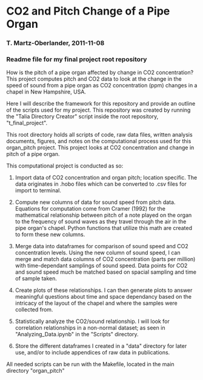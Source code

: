 # CO2 and Pitch Change of a Pipe Organ
### T. Martz-Oberlander, 2011-11-08
### Readme file for my final project root repository

How is the pitch of a pipe organ affected by change in CO2 concentration? This project computes pitch and CO2 data to look at the change in the speed of sound from a pipe organ as CO2 concentration (ppm) changes in a chapel in New Hampshire, USA.

Here I will describe the framework for this repository and provide an outline of the scripts used for my project. This repository was created by running the "Talia Directory Creator" script inside the root repository, "t_final_project".

This root directory holds all scripts of code, raw data files, written analysis documents, figures, and notes on the computational process used for this organ_pitch project. This project looks at CO2 concentration and change in pitch of a pipe organ. 

This computational project is conducted as so:

1) Import data of CO2 concentration and organ pitch; location specific. The data originates in .hobo files which can be converted to .csv files for import to terminal.

2) Compute new columns of data for sound speed from pitch data. Equations for computation come from Cramer (1992) for the mathematical relationship between pitch of a note played on the organ to the frequency of sound waves as they travel through the air in the pipe organ's chapel. Python functions that utilize this math are created to form these new columns.

3) Merge data into dataframes for comparison of sound speed and CO2 concentration levels. Using the new column of sound speed, I can merge and match data columns of CO2 concentration (parts per million) with time-dependant samplings of sound speed. Data points for CO2 and sound speed much be matched based on spacial sampling and time of sample taken.

4) Create plots of these relationships. I can then generate plots to answer meaningful questions about time and space dependancy based on the intricacy of the layout of the chapel and where the samples were collected from.

5) Statistically analyze the CO2/sound relationship. I will look for correlation relationships in a non-normal dataset; as seen in "Analyzing_Data.ipynb" in the "Scripts" directory.

6) Store the different dataframes I created in a "data" directory for later use, and/or to include appendices of raw data in publications.

All needed scripts can be run with the Makefile, located in the main directory "organ_pitch"

 
